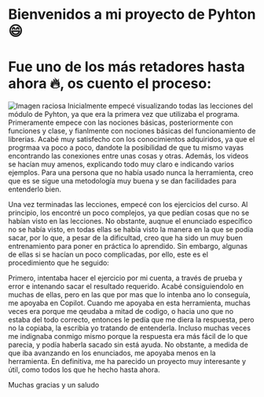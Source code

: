 # Bienvenidos a mi proyecto de Pyhton 😄
# Fue uno de los más retadores hasta ahora 🔥, os cuento el proceso:
![Imagen raciosa](:https://github.com/javierbj20141/Pyhton_katas_thePowerMBI/blob/main/Python%20foto.jpg)
Inicialmente empecé visualizando todas las lecciones del módulo de Pyhton, ya que era la primera vez que utilizaba el programa. Primeramente empece con las nociones básicas, posteriormente con funciones y clase, y fianlmente con nociones básicas del funcionamiento de librerias. Acabé muy satisfecho con los conocimientos adquiridos, ya que el progrmaa va poco a poco, dandote la posibilidad de que tu mismo vayas encontrando las conexiones entre unas cosas y otras. Además, los videos se hacían muy amenos, explicando todo muy claro e indicando varios ejemplos. Para una persona que no había usado nunca la herramienta, creo que es se sigue una metodología muy buena y se dan facilidades para entenderlo bien.

Una vez terminadas las lecciones, empecé con los ejercicios del curso. Al principio, los encontré un poco complejos, ya que pedían cosas que no se habían visto en las lecciones. No obstante, auqnue el enunciado específico no se había visto, en todas ellas se había visto la manera en la que se podía sacar, por lo que, a pesar de la dificultad, creo que ha sido un muy buen entrenamiento para poner en práctica lo aprendido. Sin embargo, algunas de ellas si se hacían un poco complicadas, por ello, este es el procedimiento que he seguido:

Primero, intentaba hacer el ejercicio por mi cuenta, a través de prueba y error e intenando sacar el resultado requerido. Acabé consiguiendolo en muchas de ellas, pero en las que por mas que lo intenba ano lo conseguía, me apoyaba en Copilot. Cuando me apoyaba en esta herramienta, muchas veces era porque me qeudaba a mitad de codigo, o hacia uno que no estaba del todo correcto, entonces le pedía que me diera la respuesta, pero no la copiaba, la escribia yo tratando de entenderla. Incluso muchas veces me indignaba conmigo mismo porque la respuesta era más fácil de lo que parecia, y podía haberla sacado sin está ayuda. No obstante, a medida de que iba avanzando en los enunciados, me apoyaba menos en la herramienta. En definitiva, me ha parecido un proyecto muy interesante y útil, como todos los que he hecho hasta ahora.

Muchas gracias y un saludo
